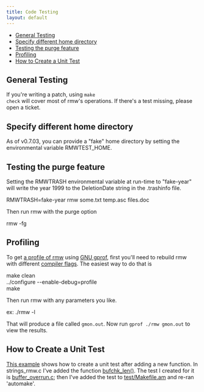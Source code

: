 ```yaml
---
title: Code Testing
layout: default
---
```

<ul>
  <li><a href="#general_testing">General Testing</a></li>
  <li><a href="#testing_home">Specify different home directory</a></li>
  <li><a href="#testing_purge">Testing the purge feature</a></li>
  <li><a href="#profiling">Profiling</a></li>
  <li><a href="#create_test">How to Create a Unit Test</a></li>
</ul>

<h2 id="general_testing">General Testing</h2>

If you're writing a patch, using <code class="w3-codespan">make
check</code> will cover most of rmw's operations. If there's a test
missing, please open a ticket.

<h2 id="testing_home">Specify different home directory</h2>

As of v0.7.03, you can provide a "fake" home directory by setting the
environmental variable RMWTEST_HOME.

<h2 id="testing_purge">Testing the purge feature</h2>

Setting the RMWTRASH environmental variable at run-time to "fake-year"
will write the year 1999 to the DeletionDate string in the .trashinfo
file.

<p class="w3-code">
  RMWTRASH=fake-year rmw some.txt temp.asc files.doc
</p>

Then run rmw with the purge option

<p class="w3-code">
  rmw -fg
</p>

<!-- This section probably would be better on a separate "Debugging" page (not yet created) -->
<h2 id="profiling">Profiling</h2>

To get [a profile of rmw](/profile.example.txt) using [GNU
gprof](https://sourceware.org/binutils/docs/gprof/), first you'll need
to rebuild rmw with different [compiler
flags](https://sourceware.org/binutils/docs/gprof/Compiling.html#Compiling).
The easiest way to do that is

<p class="w3-code">
  make clean<br />
  ../configure --enable-debug=profile<br />
  make
</p>

Then run rmw with any parameters you like.

<p class="w3-code">
  ex: ./rmw -l
</p>

That will produce a file called <code
class="w3-codespan">gmon.out</code>. Now run <code
class="w3-codespan">gprof ./rmw gmon.out</code> to view the results.

<h2 id="create_test">How to Create a Unit Test</h2>

[This
example](https://github.com/theimpossibleastronaut/rmw/commit/edaf560929e8589bac8874b93ae3520962ffab39)
shows how to create a unit test after adding a new function. In
strings_rmw.c I've added the function
[bufchk_len()](https://github.com/theimpossibleastronaut/rmw/commit/edaf560929e8589bac8874b93ae3520962ffab39#diff-20cfff9d32e70348c58a461184f4070eR123).
The test I created for it is
[buffer_overrun.c](https://github.com/theimpossibleastronaut/rmw/commit/edaf560929e8589bac8874b93ae3520962ffab39#diff-14a4f62c9e948bbebcfc09c12e01f3ae);
then I've added the test to
[test/Makefile.am](https://github.com/theimpossibleastronaut/rmw/commit/edaf560929e8589bac8874b93ae3520962ffab39#diff-7d1a3afeff4f7c00c95d6be6f2847e6e)
and re-ran 'automake'.

